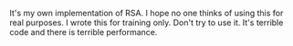 It's my own implementation of RSA. I hope no one thinks of using this for real purposes. I wrote this for training only. Don't try to use it. It's terrible code and there is terrible performance.